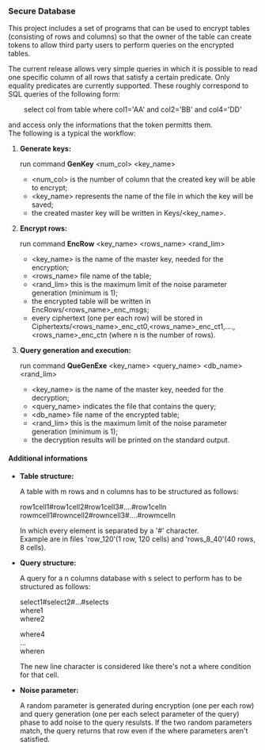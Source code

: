 ### **Secure Database**

This project includes a set of programs that can be used to encrypt tables (consisting of rows and columns) 
so that the owner of the table can create tokens to allow third party users to perform queries on the 
encrypted tables. 

The current release allows very simple queries in which it is possible to read one specific column of all 
rows that satisfy a certain predicate. Only equality predicates are currently supported. 
These roughly correspond to SQL queries of the following form:

<center>
select col from table where col1='AA' and col2='BB' and col4='DD'
</center>


and access only the informations that the token permitts them.  
The following is a typical the workflow:

1. **Generate keys:**

	run command **GenKey** \<num_col\> \<key_name\>
	* \<num_col\> is the number of column that the created key will be able to encrypt;
	* \<key_name\> represents the name of the file in which the key will be saved;
	* the created master key will be written in Keys/\<key_name\>.

2. **Encrypt rows:**

	run command **EncRow** \<key_name\> \<rows_name\> \<rand_lim\>
	* \<key_name\> is the name of the master key, needed for the encryption;
	* \<rows_name\> file name of the table;
	* \<rand_lim\> this is the maximum limit of the noise parameter generation (minimum is 1);
	* the encrypted table will be written in EncRows/\<rows_name\>_enc_msgs;
	* every ciphertext (one per each row) will be stored in Ciphertexts/\<rows_name\>_enc_ct0,\<rows_name\>_enc_ct1,....,\<rows_name\>_enc_ctn (where n is the number of rows).

2. **Query generation and execution:**

	run command **QueGenExe** \<key_name\> \<query_name\> \<db_name\> \<rand_lim\>
	* \<key_name\> is the name of the master key, needed for the decryption;
	* \<query_name\> indicates the file that contains the query;
	* \<db_name\> file name of the encrypted table;
	* \<rand_lim\> this is the maximum limit of the noise parameter generation (minimum is 1);
	* the decryption results will be printed on the standard output.

#### **Additional informations**
* **Table structure:**

	A table with m rows and n columns has to be structured as follows:

	row1cell1#row1cell2#row1cell3#....#row1celln  
	rowmcell1#rowncell2#rowncell3#....#rowmcelln

	In which every element is separated by a '#' character.  
	Example are in files 'row_120'(1 row, 120 cells) and 'rows_8_40'(40 rows, 8 cells).
* **Query structure:**

	A query for a n columns database with s select to perform has to be structured as follows:

	select1#select2#...#selects  
	where1  
	where2  

	where4  
	...  
	wheren  

	The new line character is considered like there's not a where condition for that cell.

* **Noise parameter:**

	A random parameter is generated during encryption (one per each row) and query generation (one per each select parameter of the query) phase to add noise to the query resulsts. If the two random parameters match, the query returns that row even if the where parameters aren't satisfied.
